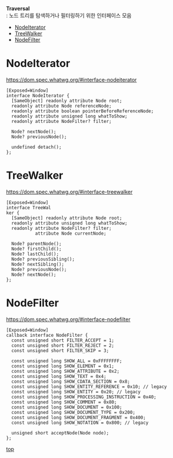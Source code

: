 **Traversal**       
: 노드 트리를 탐색하거나 필터링하기 위한 인터페이스 모음     

- [NodeIterator](#nodeiterator)
- [TreeWalker](#treewalker)
- [NodeFilter](#nodefilter)



# NodeIterator

https://dom.spec.whatwg.org/#interface-nodeiterator


```webidl
[Exposed=Window]
interface NodeIterator {
  [SameObject] readonly attribute Node root;
  readonly attribute Node referenceNode;
  readonly attribute boolean pointerBeforeReferenceNode;
  readonly attribute unsigned long whatToShow;
  readonly attribute NodeFilter? filter;

  Node? nextNode();
  Node? previousNode();

  undefined detach();
};
```



# TreeWalker

https://dom.spec.whatwg.org/#interface-treewalker

```webidl
[Exposed=Window]
interface TreeWal
ker {
  [SameObject] readonly attribute Node root;
  readonly attribute unsigned long whatToShow;
  readonly attribute NodeFilter? filter;
           attribute Node currentNode;

  Node? parentNode();
  Node? firstChild();
  Node? lastChild();
  Node? previousSibling();
  Node? nextSibling();
  Node? previousNode();
  Node? nextNode();
};
```



# NodeFilter

https://dom.spec.whatwg.org/#interface-nodefilter


```webidl
[Exposed=Window]
callback interface NodeFilter {
  const unsigned short FILTER_ACCEPT = 1;
  const unsigned short FILTER_REJECT = 2;
  const unsigned short FILTER_SKIP = 3;

  const unsigned long SHOW_ALL = 0xFFFFFFFF;
  const unsigned long SHOW_ELEMENT = 0x1;
  const unsigned long SHOW_ATTRIBUTE = 0x2;
  const unsigned long SHOW_TEXT = 0x4;
  const unsigned long SHOW_CDATA_SECTION = 0x8;
  const unsigned long SHOW_ENTITY_REFERENCE = 0x10; // legacy
  const unsigned long SHOW_ENTITY = 0x20; // legacy
  const unsigned long SHOW_PROCESSING_INSTRUCTION = 0x40;
  const unsigned long SHOW_COMMENT = 0x80;
  const unsigned long SHOW_DOCUMENT = 0x100;
  const unsigned long SHOW_DOCUMENT_TYPE = 0x200;
  const unsigned long SHOW_DOCUMENT_FRAGMENT = 0x400;
  const unsigned long SHOW_NOTATION = 0x800; // legacy

  unsigned short acceptNode(Node node);
};
```



[top](#)
